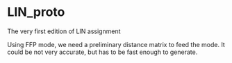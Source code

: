 # LIN_proto
The very first edition of LIN assignment

Using FFP mode, we need a preliminary distance matrix to feed the mode. It could be not very accurate, but has to be fast enough to generate.
